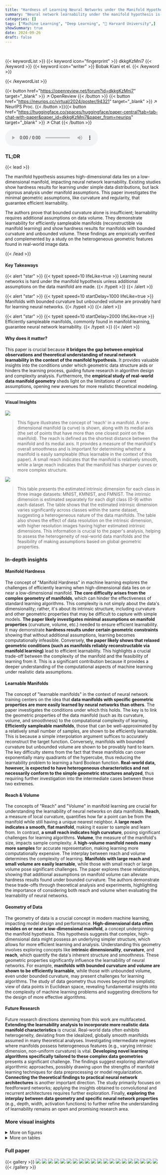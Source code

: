 ```yaml
---
title: "Hardness of Learning Neural Networks under the Manifold Hypothesis"
summary: "Neural network learnability under the manifold hypothesis is hard except for efficiently sampleable manifolds."
categories: []
tags: ["Machine Learning", "Deep Learning", "🏢 Harvard University",]
showSummary: true
date: 2024-09-26
draft: false
---
```


<br>

{{< keywordList >}}
{{< keyword icon="fingerprint" >}} dkkgKzMni7 {{< /keyword >}}
{{< keyword icon="writer" >}} Bobak Kiani et el. {{< /keyword >}}
 
{{< /keywordList >}}

{{< button href="https://openreview.net/forum?id=dkkgKzMni7" target="_blank" >}}
↗ OpenReview
{{< /button >}}
{{< button href="https://neurips.cc/virtual/2024/poster/94321" target="_blank" >}}
↗ NeurIPS Proc.
{{< /button >}}{{< button href="https://huggingface.co/spaces/huggingface/paper-central?tab=tab-chat-with-paper&paper_id=dkkgKzMni7&paper_from=neurips" target="_blank" >}}
↗ Chat
{{< /button >}}



<audio controls>
    <source src="https://ai-paper-reviewer.com/dkkgKzMni7/podcast.wav" type="audio/wav">
    Your browser does not support the audio element.
</audio>


### TL;DR


{{< lead >}}

The manifold hypothesis assumes high-dimensional data lies on a low-dimensional manifold, impacting neural network learnability.  Existing studies show hardness results for learning under simple data distributions, but lack rigorous analysis under manifold assumptions. This paper investigates the minimal geometric assumptions, like curvature and regularity, that guarantee efficient learnability.

The authors prove that bounded curvature alone is insufficient; learnability requires additional assumptions on data volume.  They demonstrate learnability for efficiently sampleable manifolds (reconstructible via manifold learning) and show hardness results for manifolds with bounded curvature and unbounded volume.  These findings are empirically verified and complemented by a study on the heterogeneous geometric features found in real-world image data.

{{< /lead >}}


#### Key Takeaways

{{< alert "star" >}}
{{< typeit speed=10 lifeLike=true >}} Learning neural networks is hard under the manifold hypothesis unless additional assumptions on the data manifold are made. {{< /typeit >}}
{{< /alert >}}

{{< alert "star" >}}
{{< typeit speed=10 startDelay=1000 lifeLike=true >}} Manifolds with bounded curvature but unbounded volume are provably hard for learning neural networks. {{< /typeit >}}
{{< /alert >}}

{{< alert "star" >}}
{{< typeit speed=10 startDelay=2000 lifeLike=true >}} Efficiently sampleable manifolds, commonly found in manifold learning, guarantee neural network learnability. {{< /typeit >}}
{{< /alert >}}

#### Why does it matter?
This paper is crucial because **it bridges the gap between empirical observations and theoretical understanding of neural network learnability in the context of the manifold hypothesis.**  It provides valuable insights into the conditions under which geometric data structure aids or hinders the learning process, guiding future research in algorithm design and complexity analysis.  Furthermore, the **empirical study of real-world data manifold geometry** sheds light on the limitations of current assumptions, opening new avenues for more realistic theoretical modeling.

------
#### Visual Insights



![](https://ai-paper-reviewer.com/dkkgKzMni7/figures_2_1.jpg)

> This figure illustrates the concept of 'reach' in a manifold.  A one-dimensional manifold (a curve) is shown, along with its medial axis (the set of points that have more than one closest point on the manifold). The reach is defined as the shortest distance between the manifold and its medial axis.  It provides a measure of the manifold's overall smoothness and is important for determining whether a manifold is easily sampleable (thus learnable in the context of this paper). A small reach indicates that the manifold is relatively smooth, while a large reach indicates that the manifold has sharper curves or more complex structure.





![](https://ai-paper-reviewer.com/dkkgKzMni7/tables_7_1.jpg)

> This table presents the estimated intrinsic dimension for each class in three image datasets: MNIST, KMNIST, and FMNIST.  The intrinsic dimension is estimated separately for each digit class (0-9) within each dataset. The table shows that the estimated intrinsic dimension varies significantly across classes within the same dataset, suggesting a heterogeneous nature of the data manifolds.  The table also shows the effect of data resolution on the intrinsic dimension, with higher resolution images having higher estimated intrinsic dimensions. This information is crucial to the paper's analysis, helping to assess the heterogeneity of real-world data manifolds and the feasibility of making assumptions based on global geometric properties.





### In-depth insights


#### Manifold Hardness
The concept of "Manifold Hardness" in machine learning explores the challenges of efficiently learning when high-dimensional data lies on or near a low-dimensional manifold.  **The core difficulty arises from the complex geometry of manifolds**,  which can hinder the effectiveness of standard learning algorithms.  This complexity is not simply about the data's dimensionality; rather, it's about its intrinsic structure, including curvature and other geometric properties that may be difficult to capture with simple models.  **The paper likely investigates minimal assumptions on manifold properties** (curvature, volume, etc.) needed to ensure efficient learnability. It may demonstrate **hardness results under certain geometric constraints** showing that without additional assumptions, learning becomes computationally infeasible. Conversely, **the paper likely shows that relaxed geometric conditions (such as manifolds reliably reconstructable via manifold learning)** lead to efficient learnability.  This highlights a crucial trade-off between the complexity of the manifold and the feasibility of learning from it.  This is a significant contribution because it provides a deeper understanding of the computational aspects of machine learning under realistic data assumptions.

#### Learnable Manifolds
The concept of "learnable manifolds" in the context of neural network training centers on the idea that **data manifolds with specific geometric properties are more easily learned by neural networks than others**.  The paper investigates the conditions under which this holds.  The key is to link the geometric properties of the data manifold (such as its curvature, volume, and smoothness) to the computational complexity of learning.  **Efficiently sampleable manifolds**, those that can be well-approximated by a relatively small number of samples, are shown to be efficiently learnable. This is because a simple interpolation argument suffices to accurately reconstruct the target function.  Conversely, manifolds with bounded curvature but unbounded volume are shown to be provably hard to learn.  The key difficulty stems from the fact that these manifolds can cover exponentially many quadrants of the hypercube, thus reducing the learnability problem to learning a hard Boolean function.  **Real-world data, however, is expected to have heterogeneous characteristics and not necessarily conform to the simple geometric structures analyzed**, thus requiring further investigation into the intermediate cases between these two extremes.

#### Reach & Volume
The concepts of "Reach" and "Volume" in manifold learning are crucial for understanding the learnability of neural networks on data manifolds. **Reach**, a measure of local curvature, quantifies how far a point can be from the manifold while still having a unique nearest neighbor. A **large reach indicates a smooth, flat manifold**, making it easier to sample and learn from. In contrast, **a small reach indicates high curvature**, posing significant challenges for learning algorithms. **Volume**, the measure of the manifold's size, impacts sample complexity. A **high-volume manifold needs many more samples** for accurate representation, making learning more computationally expensive. The interplay between reach and volume determines the complexity of learning. **Manifolds with large reach and small volume are easily learnable**, while those with small reach or large volume pose significant challenges.  The paper explores these relationships, showing that additional assumptions on manifold volume can alleviate hardness results found under bounded curvature.  The authors demonstrate these trade-offs through theoretical analysis and experiments, highlighting the importance of considering both reach and volume when evaluating the learnability of neural networks.

#### Geometry of Data
The geometry of data is a crucial concept in modern machine learning, impacting model design and performance.  **High-dimensional data often resides on or near a low-dimensional manifold**, a concept underpinning the manifold hypothesis. This hypothesis suggests that complex, high-dimensional data might possess an underlying simpler structure, which allows for more efficient learning and analysis.  Understanding this geometry involves exploring concepts like **intrinsic dimensionality**, **curvature**, and **reach**, which quantify the data's inherent structure and smoothness. These geometric properties significantly influence the learnability of neural networks.  For example, **manifolds with bounded curvature and volume are shown to be efficiently learnable**, while those with unbounded volume, even under bounded curvature, may present challenges for learning algorithms.  The study of data geometry thus moves beyond the simplistic view of data points in Euclidean space, revealing fundamental insights into the complexity of machine learning problems and suggesting directions for the design of more effective algorithms.

#### Future Research
Future research directions stemming from this work are multifaceted.  **Extending the learnability analysis to incorporate more realistic data manifold characteristics** is crucial. Real-world data often exhibits heterogeneity, deviating from the idealized, globally smooth manifolds assumed in many theoretical analyses.  Investigating intermediate regimes where manifolds possess heterogeneous features (e.g., varying intrinsic dimension, non-uniform curvature) is vital.  **Developing novel learning algorithms specifically tailored to these complex data geometries** presents a significant challenge. The findings suggest exploring alternative algorithmic approaches, possibly drawing upon the strengths of manifold learning techniques for data preprocessing or model regularization.  **Connecting the theoretical findings to practical neural network architectures** is another important direction. The study primarily focuses on feedforward networks; applying the insights obtained to convolutional and recurrent architectures requires further exploration. Finally, **exploring the interplay between data geometry and specific neural network properties** (e.g., depth, width, activation functions) to further refine the understanding of learnability remains an open and promising research area.


### More visual insights

<details>
<summary>More on figures
</summary>


![](https://ai-paper-reviewer.com/dkkgKzMni7/figures_4_1.jpg)

> This figure summarizes the main findings of the paper regarding the learnability of neural networks trained on data drawn from different types of manifolds.  It highlights three regimes: efficiently sampleable manifolds (learnable), heterogeneous manifolds (potentially learnable), and manifolds with bounded curvature but unbounded volume (provably hard).  The figure visually represents these regimes with different manifold shapes and provides examples of each.


![](https://ai-paper-reviewer.com/dkkgKzMni7/figures_7_1.jpg)

> This figure shows the results of training neural networks on two different types of data manifolds: (a) shows a learnable manifold (efficiently sampleable), while (b) shows a provably hard manifold.  The results confirm the theoretical findings of the paper; neural networks learn efficiently on the learnable manifold, but struggle on the hard manifold when the ambient dimension is large.


![](https://ai-paper-reviewer.com/dkkgKzMni7/figures_7_2.jpg)

> This figure shows the results of learning experiments on two types of manifolds: efficiently sampleable manifolds (learnable) and manifolds with bounded curvature but unbounded volume (hard to learn). The left subplot shows that learning is successful on efficiently sampleable manifolds, even when the target functions are those proven hard to learn under the i.i.d. Gaussian input model.  The right subplot shows that learning is significantly more difficult on manifolds with bounded curvature but unbounded volume as the ambient dimension increases, highlighting the hardness result.


![](https://ai-paper-reviewer.com/dkkgKzMni7/figures_8_1.jpg)

> This figure summarizes the main findings of the paper regarding the learnability of neural networks trained on data lying on manifolds.  The x-axis represents different regimes of manifolds categorized by their properties (efficiently sampleable, heterogeneous, provably hard). The y-axis implicitly represents the learnability of neural networks in each regime. Efficiently sampleable manifolds are those that can be well-approximated by a relatively small number of samples, rendering neural network training efficient. Heterogeneous manifolds represent real-world scenarios where manifold properties may vary across the data. Provably hard manifolds are those where learning is proven to be computationally difficult, even with relatively simple network architectures. The figure highlights that real-world data likely falls in the heterogeneous regime, where learnability remains an open question.


![](https://ai-paper-reviewer.com/dkkgKzMni7/figures_19_1.jpg)

> This figure shows a 3D plot of a one-dimensional manifold M3 constructed using the method described in the paper. The manifold resembles a space-filling curve that wraps around the unit cube, visiting many of its corners.  It demonstrates a low-dimensional manifold embedded in a higher-dimensional space (3D in this case).  The shape illustrates the construction technique used in the paper to create manifolds with bounded curvature but unbounded volume. This is relevant to their study of the hardness of learning under manifold assumptions. The curve touches many quadrants of the unit hypercube, which is important in proving their hardness results.


![](https://ai-paper-reviewer.com/dkkgKzMni7/figures_25_1.jpg)

> This figure shows the results of experiments on learning neural networks with inputs sampled from two different types of manifolds.  (a) demonstrates successful learning when inputs are from a hypersphere with bounded positive curvature. (b) shows difficulty in learning when the inputs are from a manifold with bounded curvature and unbounded volume, especially as the ambient dimension increases.  The results confirm the theoretical findings about the relationship between manifold properties and learnability.


![](https://ai-paper-reviewer.com/dkkgKzMni7/figures_25_2.jpg)

> This figure shows the results of the experiments conducted to verify the main findings of the paper.  (a) shows that neural networks are learnable when inputs come from an efficiently sampleable manifold (d=10 hypersphere in higher dimensional space).  (b) demonstrates that learning is hard when the input manifold has bounded curvature but unbounded volume (reach R=0.5, d=1).  The results confirm the theory developed in the paper.


![](https://ai-paper-reviewer.com/dkkgKzMni7/figures_27_1.jpg)

> This figure summarizes the main findings of the paper regarding the learnability of neural networks trained on data sampled from different types of manifolds.  It highlights three regimes: an efficiently sampleable regime where learnability is guaranteed, a provably hard regime where learning is difficult, and an intermediate heterogeneous regime representing real-world data, where learnability remains an open question. The figure visually represents these regimes and illustrates how the geometric properties of the manifold (smoothness, curvature, volume) impact the learnability of the neural network.


![](https://ai-paper-reviewer.com/dkkgKzMni7/figures_28_1.jpg)

> This figure illustrates the relationship between the learnability of neural networks and the geometric properties of the input data manifold.  It shows that efficient learnability is possible for manifolds that can be well-approximated by samples (efficiently sampleable), using a simple interpolation argument. Conversely, for manifolds characterized only by curvature and intrinsic dimension bounds, there exist classes that make learning computationally hard.  Real-world data manifolds likely exhibit heterogeneous features, falling within an intermediate regime between these two extremes.


</details>




<details>
<summary>More on tables
</summary>


![](https://ai-paper-reviewer.com/dkkgKzMni7/tables_27_1.jpg)
> This table presents the results of estimating the intrinsic dimension of hyperspheres embedded in higher dimensional ambient spaces.  The true intrinsic dimension and the estimated intrinsic dimension are compared for various combinations of ambient and intrinsic dimensions. The purpose is to validate the accuracy of the method used to estimate intrinsic dimension.

![](https://ai-paper-reviewer.com/dkkgKzMni7/tables_28_1.jpg)
> This table presents the estimated intrinsic dimension for three image datasets: MNIST, KMNIST, and FMNIST.  The intrinsic dimension is estimated separately for each of the ten classes within each dataset.  Two different image resolutions are considered for each dataset: 12x12 and 28x28 pixels. The table shows the mean and standard deviation of the estimated intrinsic dimension for each class and resolution. These results highlight the heterogeneity of the intrinsic dimension across different classes in each dataset.

</details>




### Full paper

{{< gallery >}}
<img src="https://ai-paper-reviewer.com/dkkgKzMni7/1.png" class="grid-w50 md:grid-w33 xl:grid-w25" />
<img src="https://ai-paper-reviewer.com/dkkgKzMni7/2.png" class="grid-w50 md:grid-w33 xl:grid-w25" />
<img src="https://ai-paper-reviewer.com/dkkgKzMni7/3.png" class="grid-w50 md:grid-w33 xl:grid-w25" />
<img src="https://ai-paper-reviewer.com/dkkgKzMni7/4.png" class="grid-w50 md:grid-w33 xl:grid-w25" />
<img src="https://ai-paper-reviewer.com/dkkgKzMni7/5.png" class="grid-w50 md:grid-w33 xl:grid-w25" />
<img src="https://ai-paper-reviewer.com/dkkgKzMni7/6.png" class="grid-w50 md:grid-w33 xl:grid-w25" />
<img src="https://ai-paper-reviewer.com/dkkgKzMni7/7.png" class="grid-w50 md:grid-w33 xl:grid-w25" />
<img src="https://ai-paper-reviewer.com/dkkgKzMni7/8.png" class="grid-w50 md:grid-w33 xl:grid-w25" />
<img src="https://ai-paper-reviewer.com/dkkgKzMni7/9.png" class="grid-w50 md:grid-w33 xl:grid-w25" />
<img src="https://ai-paper-reviewer.com/dkkgKzMni7/10.png" class="grid-w50 md:grid-w33 xl:grid-w25" />
<img src="https://ai-paper-reviewer.com/dkkgKzMni7/11.png" class="grid-w50 md:grid-w33 xl:grid-w25" />
<img src="https://ai-paper-reviewer.com/dkkgKzMni7/12.png" class="grid-w50 md:grid-w33 xl:grid-w25" />
<img src="https://ai-paper-reviewer.com/dkkgKzMni7/13.png" class="grid-w50 md:grid-w33 xl:grid-w25" />
<img src="https://ai-paper-reviewer.com/dkkgKzMni7/14.png" class="grid-w50 md:grid-w33 xl:grid-w25" />
<img src="https://ai-paper-reviewer.com/dkkgKzMni7/15.png" class="grid-w50 md:grid-w33 xl:grid-w25" />
<img src="https://ai-paper-reviewer.com/dkkgKzMni7/16.png" class="grid-w50 md:grid-w33 xl:grid-w25" />
<img src="https://ai-paper-reviewer.com/dkkgKzMni7/17.png" class="grid-w50 md:grid-w33 xl:grid-w25" />
<img src="https://ai-paper-reviewer.com/dkkgKzMni7/18.png" class="grid-w50 md:grid-w33 xl:grid-w25" />
<img src="https://ai-paper-reviewer.com/dkkgKzMni7/19.png" class="grid-w50 md:grid-w33 xl:grid-w25" />
<img src="https://ai-paper-reviewer.com/dkkgKzMni7/20.png" class="grid-w50 md:grid-w33 xl:grid-w25" />
{{< /gallery >}}